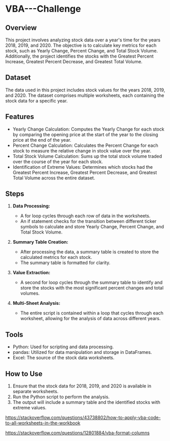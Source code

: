 # VBA---Challenge

## Overview

This project involves analyzing stock data over a year's time for the years 2018, 2019, and 2020. The objective is to calculate key metrics for each stock, such as Yearly Change, Percent Change, and Total Stock Volume. Additionally, the project identifies the stocks with the Greatest Percent Increase, Greatest Percent Decrease, and Greatest Total Volume.

## Dataset

The data used in this project includes stock values for the years 2018, 2019, and 2020. The dataset comprises multiple worksheets, each containing the stock data for a specific year.

## Features

* Yearly Change Calculation:
Computes the Yearly Change for each stock by comparing the opening price at the start of the year to the closing price at the end of the year.
* Percent Change Calculation:
Calculates the Percent Change for each stock to measure the relative change in stock value over the year.
* Total Stock Volume Calculation:
Sums up the total stock volume traded over the course of the year for each stock.
* Identification of Extreme Values:
Determines which stocks had the Greatest Percent Increase, Greatest Percent Decrease, and Greatest Total Volume across the entire dataset.

## Steps

1. **Data Processing:**
   * A for loop cycles through each row of data in the worksheets.
   * An if statement checks for the transition between different ticker symbols to calculate and store Yearly Change, Percent Change, and Total Stock Volume.
     
2. **Summary Table Creation:**
   * After processing the data, a summary table is created to store the calculated metrics for each stock.
   * The summary table is formatted for clarity.
     
3. **Value Extraction:**
   * A second for loop cycles through the summary table to identify and store the stocks with the most significant percent changes and total volumes.
     
4. **Multi-Sheet Analysis:**
   * The entire script is contained within a loop that cycles through each worksheet, allowing for the analysis of data across different years.
  

## Tools

* Python: Used for scripting and data processing.
* pandas: Utilized for data manipulation and storage in DataFrames.
* Excel: The source of the stock data worksheets.
  
## How to Use

1. Ensure that the stock data for 2018, 2019, and 2020 is available in separate worksheets.
2. Run the Python script to perform the analysis.
3. The output will include a summary table and the identified stocks with extreme values.

https://stackoverflow.com/questions/43738802/how-to-apply-vba-code-to-all-worksheets-in-the-workbook

https://stackoverflow.com/questions/12801884/vba-format-columns


